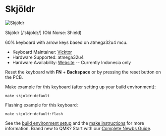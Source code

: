 # Skjöldr

![Skjöldr](https://i.imgur.com/HtRqhxD.jpg)

Skjöldr [/ˈskjɒldr̩/] (Old Norse: Shield)

60% keyboard with arrow keys based on atmega32u4 mcu.

* Keyboard Maintainer: [Vicktor](https://github.com/vicktorhu)
* Hardware Supported: atmega32u4
* Hardware Availability: [Website](https://www.runes.id) -- Currently Indonesia only

Reset the keyboard with **FN** + **Backspace** or by pressing the reset button on the PCB.
  
Make example for this keyboard (after setting up your build environment):

    make skjoldr:default

Flashing example for this keyboard:

    make skjoldr:default:flash

See the [build environment setup](https://docs.qmk.fm/#/getting_started_build_tools) and the [make instructions](https://docs.qmk.fm/#/getting_started_make_guide) for more information. Brand new to QMK? Start with our [Complete Newbs Guide](https://docs.qmk.fm/#/newbs).
